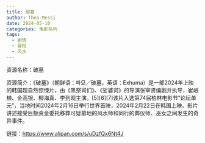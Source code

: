 ```yaml
---
title: 破墓
author: Theo-Messi
date: 2024-05-10
categories: 电影系列
tags:
  - 剧情
  - 冒险
  - 风水
---
```


资源名称：破墓

资源简介：《破墓》（朝鲜语：파묘／破墓，英语：Exhuma）是一部2024年上映的韩国超自然惊悚片，由《黑祭司们》、《娑婆诃》的导演张宰贤编剧并执导，崔岷植、金高银、柳海真、李到𬀪主演。[5][6][7]该片入选第74届柏林电影节“论坛单元”，当地时间2024年2月16日举行世界首映，2024年2月22日在韩国上映。影片讲述接受巨额资金委托移葬可疑墓地的风水师和同行的葬仪师、巫女之间发生的奇异事件。

链接：https://www.alipan.com/s/uDzfQx6Nt4J
